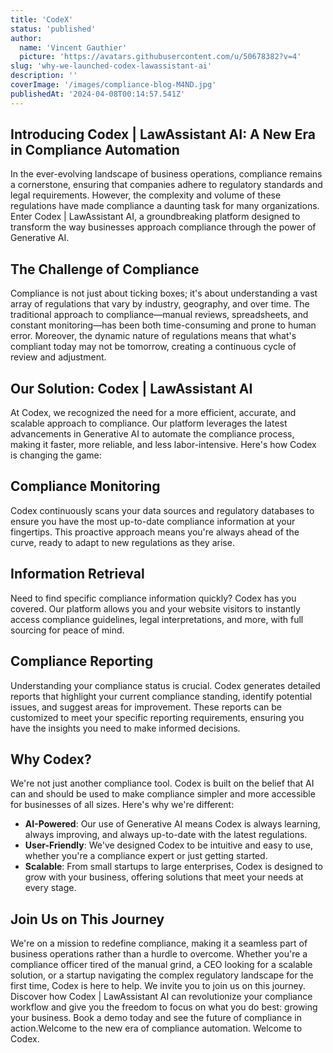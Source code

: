 ```yaml
---
title: 'CodeX'
status: 'published'
author:
  name: 'Vincent Gauthier'
  picture: 'https://avatars.githubusercontent.com/u/50678382?v=4'
slug: 'why-we-launched-codex-lawassistant-ai'
description: ''
coverImage: '/images/compliance-blog-M4ND.jpg'
publishedAt: '2024-04-08T00:14:57.541Z'
---
```


## Introducing Codex | LawAssistant AI: A New Era in Compliance Automation

In the ever-evolving landscape of business operations, compliance remains a cornerstone, ensuring that companies adhere to regulatory standards and legal requirements. However, the complexity and volume of these regulations have made compliance a daunting task for many organizations. Enter Codex | LawAssistant AI, a groundbreaking platform designed to transform the way businesses approach compliance through the power of Generative AI.

## **The Challenge of Compliance**

Compliance is not just about ticking boxes; it's about understanding a vast array of regulations that vary by industry, geography, and over time. The traditional approach to compliance—manual reviews, spreadsheets, and constant monitoring—has been both time-consuming and prone to human error. Moreover, the dynamic nature of regulations means that what's compliant today may not be tomorrow, creating a continuous cycle of review and adjustment.

## **Our Solution: Codex | LawAssistant AI**

At Codex, we recognized the need for a more efficient, accurate, and scalable approach to compliance. Our platform leverages the latest advancements in Generative AI to automate the compliance process, making it faster, more reliable, and less labor-intensive. Here's how Codex is changing the game:

## **Compliance Monitoring**

Codex continuously scans your data sources and regulatory databases to ensure you have the most up-to-date compliance information at your fingertips. This proactive approach means you're always ahead of the curve, ready to adapt to new regulations as they arise.

## **Information Retrieval**

Need to find specific compliance information quickly? Codex has you covered. Our platform allows you and your website visitors to instantly access compliance guidelines, legal interpretations, and more, with full sourcing for peace of mind.

## **Compliance Reporting**

Understanding your compliance status is crucial. Codex generates detailed reports that highlight your current compliance standing, identify potential issues, and suggest areas for improvement. These reports can be customized to meet your specific reporting requirements, ensuring you have the insights you need to make informed decisions.

## **Why Codex?**

We're not just another compliance tool. Codex is built on the belief that AI can and should be used to make compliance simpler and more accessible for businesses of all sizes. Here's why we're different:

- **AI-Powered**: Our use of Generative AI means Codex is always learning, always improving, and always up-to-date with the latest regulations.
- **User-Friendly**: We've designed Codex to be intuitive and easy to use, whether you're a compliance expert or just getting started.
- **Scalable**: From small startups to large enterprises, Codex is designed to grow with your business, offering solutions that meet your needs at every stage.

## **Join Us on This Journey**

We're on a mission to redefine compliance, making it a seamless part of business operations rather than a hurdle to overcome. Whether you're a compliance officer tired of the manual grind, a CEO looking for a scalable solution, or a startup navigating the complex regulatory landscape for the first time, Codex is here to help. We invite you to join us on this journey. Discover how Codex | LawAssistant AI can revolutionize your compliance workflow and give you the freedom to focus on what you do best: growing your business. Book a demo today and see the future of compliance in action.Welcome to the new era of compliance automation. Welcome to Codex.